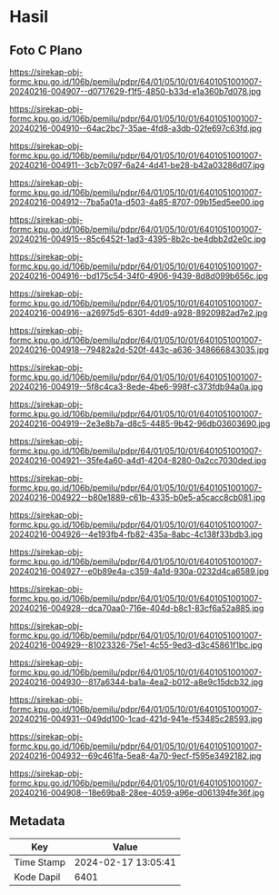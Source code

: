 # Hasil

## Foto C Plano

https://sirekap-obj-formc.kpu.go.id/106b/pemilu/pdpr/64/01/05/10/01/6401051001007-20240216-004907--d0717629-f1f5-4850-b33d-e1a360b7d078.jpg

https://sirekap-obj-formc.kpu.go.id/106b/pemilu/pdpr/64/01/05/10/01/6401051001007-20240216-004910--64ac2bc7-35ae-4fd8-a3db-02fe697c63fd.jpg

https://sirekap-obj-formc.kpu.go.id/106b/pemilu/pdpr/64/01/05/10/01/6401051001007-20240216-004911--3cb7c097-6a24-4d41-be28-b42a03286d07.jpg

https://sirekap-obj-formc.kpu.go.id/106b/pemilu/pdpr/64/01/05/10/01/6401051001007-20240216-004912--7ba5a01a-d503-4a85-8707-09b15ed5ee00.jpg

https://sirekap-obj-formc.kpu.go.id/106b/pemilu/pdpr/64/01/05/10/01/6401051001007-20240216-004915--85c6452f-1ad3-4395-8b2c-be4dbb2d2e0c.jpg

https://sirekap-obj-formc.kpu.go.id/106b/pemilu/pdpr/64/01/05/10/01/6401051001007-20240216-004916--bd175c54-34f0-4906-9439-8d8d099b656c.jpg

https://sirekap-obj-formc.kpu.go.id/106b/pemilu/pdpr/64/01/05/10/01/6401051001007-20240216-004916--a26975d5-6301-4dd9-a928-8920982ad7e2.jpg

https://sirekap-obj-formc.kpu.go.id/106b/pemilu/pdpr/64/01/05/10/01/6401051001007-20240216-004918--79482a2d-520f-443c-a636-348666843035.jpg

https://sirekap-obj-formc.kpu.go.id/106b/pemilu/pdpr/64/01/05/10/01/6401051001007-20240216-004919--5f8c4ca3-8ede-4be6-998f-c373fdb94a0a.jpg

https://sirekap-obj-formc.kpu.go.id/106b/pemilu/pdpr/64/01/05/10/01/6401051001007-20240216-004919--2e3e8b7a-d8c5-4485-9b42-96db03603690.jpg

https://sirekap-obj-formc.kpu.go.id/106b/pemilu/pdpr/64/01/05/10/01/6401051001007-20240216-004921--35fe4a60-a4d1-4204-8280-0a2cc7030ded.jpg

https://sirekap-obj-formc.kpu.go.id/106b/pemilu/pdpr/64/01/05/10/01/6401051001007-20240216-004922--b80e1889-c61b-4335-b0e5-a5cacc8cb081.jpg

https://sirekap-obj-formc.kpu.go.id/106b/pemilu/pdpr/64/01/05/10/01/6401051001007-20240216-004926--4e193fb4-fb82-435a-8abc-4c138f33bdb3.jpg

https://sirekap-obj-formc.kpu.go.id/106b/pemilu/pdpr/64/01/05/10/01/6401051001007-20240216-004927--e0b89e4a-c359-4a1d-930a-0232d4ca6589.jpg

https://sirekap-obj-formc.kpu.go.id/106b/pemilu/pdpr/64/01/05/10/01/6401051001007-20240216-004928--dca70aa0-716e-404d-b8c1-83cf6a52a885.jpg

https://sirekap-obj-formc.kpu.go.id/106b/pemilu/pdpr/64/01/05/10/01/6401051001007-20240216-004929--81023326-75e1-4c55-9ed3-d3c45861f1bc.jpg

https://sirekap-obj-formc.kpu.go.id/106b/pemilu/pdpr/64/01/05/10/01/6401051001007-20240216-004930--817a6344-ba1a-4ea2-b012-a8e9c15dcb32.jpg

https://sirekap-obj-formc.kpu.go.id/106b/pemilu/pdpr/64/01/05/10/01/6401051001007-20240216-004931--049dd100-1cad-421d-941e-f53485c28593.jpg

https://sirekap-obj-formc.kpu.go.id/106b/pemilu/pdpr/64/01/05/10/01/6401051001007-20240216-004932--69c461fa-5ea8-4a70-9ecf-f595e3492182.jpg

https://sirekap-obj-formc.kpu.go.id/106b/pemilu/pdpr/64/01/05/10/01/6401051001007-20240216-004908--18e69ba8-28ee-4059-a96e-d061394fe36f.jpg


## Metadata

| Key        | Value               |
| ---------- | ------------------- |
| Time Stamp | 2024-02-17 13:05:41 |
| Kode Dapil | 6401                |



